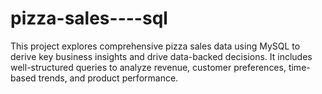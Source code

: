 # pizza-sales----sql
This project explores comprehensive pizza sales data using MySQL to derive key business insights and drive data-backed decisions. It includes well-structured queries to analyze revenue, customer preferences, time-based trends, and product performance.
